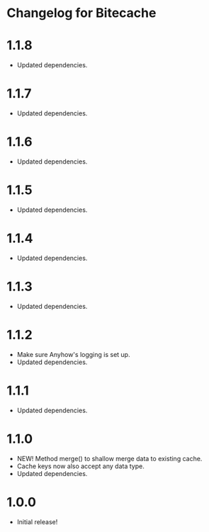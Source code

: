 # Changelog for Bitecache

1.1.8
=====
* Updated dependencies.

1.1.7
=====
* Updated dependencies.

1.1.6
=====
* Updated dependencies.

1.1.5
=====
* Updated dependencies.

1.1.4
=====
* Updated dependencies.

1.1.3
=====
* Updated dependencies.

1.1.2
=====
* Make sure Anyhow's logging is set up.
* Updated dependencies.

1.1.1
=====
* Updated dependencies.

1.1.0
=====
* NEW! Method merge() to shallow merge data to existing cache.
* Cache keys now also accept any data type.
* Updated dependencies.

1.0.0
=====
* Initial release!
